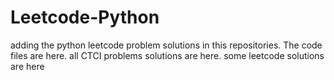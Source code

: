 # Leetcode-Python
adding the python leetcode problem solutions in this repositories. 
The code files are here.
all CTCI problems solutions are here.
some leetcode solutions are here









































































































































































































































































































































































































































































































































































































































































































































































































































































































































